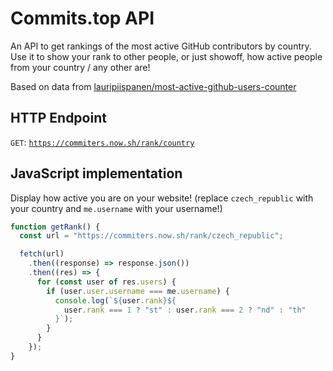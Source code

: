 # Commits.top API
An API to get rankings of the most active GitHub contributors by country. Use it to show your rank to other people, or just showoff, how active people from your country / any other are!

Based on data from [lauripiispanen/most-active-github-users-counter](https://github.com/lauripiispanen/most-active-github-users-counter)

## HTTP Endpoint
`GET`: [`https://commiters.now.sh/rank/country`](https://commiters.now.sh/rank/country)

## JavaScript implementation
Display how active you are on your website! (replace `czech_republic` with your country and `me.username` with your username!)
```js
function getRank() {
  const url = "https://commiters.now.sh/rank/czech_republic";

  fetch(url)
    .then((response) => response.json())
    .then((res) => {
      for (const user of res.users) {
        if (user.user.username === me.username) {
          console.log(`${user.rank}${
            user.rank === 1 ? "st" : user.rank === 2 ? "nd" : "th"
          }`);
        }
      }
    });
}
```
